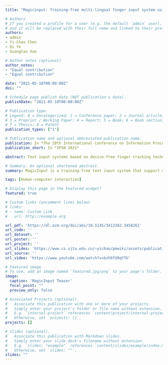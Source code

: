 ```yaml
---
title: "Magicinput: Training-free multi-lingual finger input system using data augmentation based on mnists"

# Authors
# If you created a profile for a user (e.g. the default `admin` user), write the username (folder name) here 
# and it will be replaced with their full name and linked to their profile.
authors:
- admin
- Yi-Chao Chen
- Qi Ye
- Guangtao Xue

# Author notes (optional)
author_notes:
- "Equal contribution"
- "Equal contribution"

date: "2021-05-18T00:00:00Z"
doi: ""

# Schedule page publish date (NOT publication's date).
publishDate: "2021-05-18T00:00:00Z"

# Publication type.
# Legend: 0 = Uncategorized; 1 = Conference paper; 2 = Journal article;
# 3 = Preprint / Working Paper; 4 = Report; 5 = Book; 6 = Book section;
# 7 = Thesis; 8 = Patent
publication_types: ["1"]

# Publication name and optional abbreviated publication name.
publication: In *The 20th International Conference on Information Processing in Sensor Networks*
publication_short: In *IPSN 2021*

abstract: Text input systems based on device-free finger tracking technologies have attracted considerable attention in the use scenarios of mobile and the Internet-of-Things (IoT) devices. Issues pertaining to 2D tracking have prompted interest in using 1D finger trajectories for the recognition of handwritten letters. Nonetheless, 1D tracking imposes two major challenges: (i) Trajectory information loss from 2D to 1D; and (ii) Inter-user diversity in writing traits. These challenges could possibly be overcome by collecting a large training dataset for every user; however, this would impose an unacceptable burden on users. This paper presents a text input system with multi-language support without training using acoustic-based 1D finger tracking technology. We developed a novel data augmentation scheme, in which the handwritten image dataset MNISTs are used to create artificial datasets (called TrackMNISTs). We compensate for the trajectory information loss of 1D by creating personal dataset (from TrackMNIST) to match the writing habits of individual users. The proposed data augmentation mechanism is also applicable to multilingual letter recognition. In experiments, MagicInput achieved outstanding classification accuracy on unseen users: 10 digits (98.3%), 26 uppercase/lowercase English letters (97.8%/95.3%), 49 Japanese characters (91.4%), and the 30 commonly used Chinese characters (93.8%).

# Summary. An optional shortened abstract.
summary: MagicInput is a training-free text input system that support multiple languages using acoustic-based 1D finger tracking technology.

tags: [Human-computer interaction]

# Display this page in the Featured widget?
featured: true

# Custom links (uncomment lines below)
# links:
# - name: Custom Link
#   url: http://example.org

url_pdf: 'https://dl.acm.org/doi/abs/10.1145/3412382.3458261'
url_code: ''
url_dataset: ''
url_poster: ''
url_project: ''
url_slides: 'https://www.cs.sjtu.edu.cn/~yichao/pmwiki/assets/publications/IPSN21_Pan.pptx'
url_source: ''
url_video: 'https://www.youtube.com/watch?v=bzh8fU9qYTU'

# Featured image
# To use, add an image named `featured.jpg/png` to your page's folder. 
image:
  caption: 'MagicInput Teaser'
  focal_point: ""
  preview_only: false

# Associated Projects (optional).
#   Associate this publication with one or more of your projects.
#   Simply enter your project's folder or file name without extension.
#   E.g. `internal-project` references `content/project/internal-project/index.md`.
#   Otherwise, set `projects: []`.
projects: []

# Slides (optional).
#   Associate this publication with Markdown slides.
#   Simply enter your slide deck's filename without extension.
#   E.g. `slides: "example"` references `content/slides/example/index.md`.
#   Otherwise, set `slides: ""`.
slides: ""
---
```

